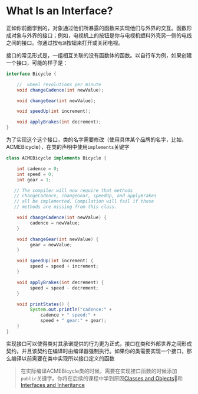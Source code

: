 # What Is an Interface?

正如你前面学到的，对象通过他们所暴露的函数来实现他们与外界的交互。函数形成对象与外界的接口；例如，电视机上的按钮是你与电视机塑料外壳另一侧的电线之间的接口。你通过按`电源`按钮来打开或关闭电视。

接口的常见形式是，一组相互关联的没有函数体的函数。以自行车为例，如果创建一个接口，可能的样子是：

```java
interface Bicycle {

    //  wheel revolutions per minute
    void changeCadence(int newValue);

    void changeGear(int newValue);

    void speedUp(int increment);

    void applyBrakes(int decrement);
}
```

为了实现这个这个接口，类的名字需要修改（使用具体某个品牌的名字，比如，ACMEBicycle），在类的声明中使用`implements`关键字

```java
class ACMEBicycle implements Bicycle {

    int cadence = 0;
    int speed = 0;
    int gear = 1;

   // The compiler will now require that methods
   // changeCadence, changeGear, speedUp, and applyBrakes
   // all be implemented. Compilation will fail if those
   // methods are missing from this class.

    void changeCadence(int newValue) {
         cadence = newValue;
    }

    void changeGear(int newValue) {
         gear = newValue;
    }

    void speedUp(int increment) {
         speed = speed + increment;   
    }

    void applyBrakes(int decrement) {
         speed = speed - decrement;
    }

    void printStates() {
         System.out.println("cadence:" +
             cadence + " speed:" + 
             speed + " gear:" + gear);
    }
}
```

实现接口可以使得类对其承诺提供的行为更为正式，接口在类和外部世界之间形成契约，并且该契约在编译时由编译器强制执行。如果你的类需要实现一个接口，那么编译以前需要在类中实现所以接口定义的函数

> 在实际编译ACMEBicycle类的时候，需要在实现接口函数的时候添加`public`关键字。你将在后续的课程中学到原因[Classes and Objects](https://docs.oracle.com/javase/tutorial/java/javaOO/index.html)和[Interfaces and Inheritance](https://docs.oracle.com/javase/tutorial/java/IandI/index.html)